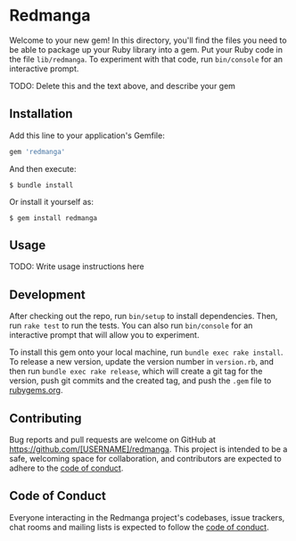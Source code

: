 # Redmanga

Welcome to your new gem! In this directory, you'll find the files you need to be able to package up your Ruby library into a gem. Put your Ruby code in the file `lib/redmanga`. To experiment with that code, run `bin/console` for an interactive prompt.

TODO: Delete this and the text above, and describe your gem

## Installation

Add this line to your application's Gemfile:

```ruby
gem 'redmanga'
```

And then execute:

    $ bundle install

Or install it yourself as:

    $ gem install redmanga

## Usage

TODO: Write usage instructions here

## Development

After checking out the repo, run `bin/setup` to install dependencies. Then, run `rake test` to run the tests. You can also run `bin/console` for an interactive prompt that will allow you to experiment.

To install this gem onto your local machine, run `bundle exec rake install`. To release a new version, update the version number in `version.rb`, and then run `bundle exec rake release`, which will create a git tag for the version, push git commits and the created tag, and push the `.gem` file to [rubygems.org](https://rubygems.org).

## Contributing

Bug reports and pull requests are welcome on GitHub at https://github.com/[USERNAME]/redmanga. This project is intended to be a safe, welcoming space for collaboration, and contributors are expected to adhere to the [code of conduct](https://github.com/[USERNAME]/redmanga/blob/main/CODE_OF_CONDUCT.md).

## Code of Conduct

Everyone interacting in the Redmanga project's codebases, issue trackers, chat rooms and mailing lists is expected to follow the [code of conduct](https://github.com/[USERNAME]/redmanga/blob/main/CODE_OF_CONDUCT.md).
